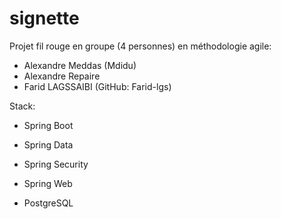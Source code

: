 # signette
Projet fil rouge en groupe (4 personnes) en méthodologie agile: 

- Alexandre Meddas (Mdidu)
- Alexandre Repaire
- Farid LAGSSAIBI (GitHub: Farid-lgs)

Stack:

- Spring Boot 

- Spring Data

- Spring Security

- Spring Web

- PostgreSQL
